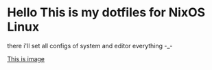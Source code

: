 # Hello This is my dotfiles for NixOS Linux 

there i'll set all configs of system and editor everything -_-


[This is image](./view.png)

